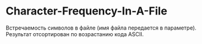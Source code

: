 # Character-Frequency-In-A-File
Встречаемость символов в файле (имя файла передается в параметре). Результат отсортирован по возрастанию кода ASCII.
